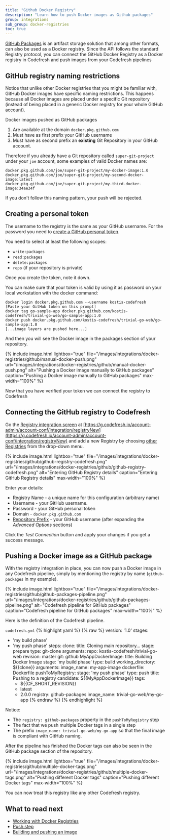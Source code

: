 ```yaml
---
title: "Github Docker Registry"
description: "Learn how to push Docker images as Github packages"
group: integrations
sub_group: docker-registries
toc: true
---
```


[GitHub Packages](https://github.com/features/packages) is an artifact storage solution that among other formats, can also be used as a Docker registry.
Since the API follows the standard Registry protocol, you can connect the GitHub Docker Registry as a Docker registry in Codefresh and push images from your Codefresh pipelines

## GitHub registry naming restrictions

Notice that unlike other Docker registries that you might be familiar with, GitHub Docker images have specific naming restrictions. This happens because all Docker images are placed under a specific Git repository (instead of being placed in a generic Docker registry for your whole GitHub account).

Docker images pushed as GitHub packages

1. Are available at the domain `docker.pkg.github.com`
1. Must have as first prefix your GitHub username
1. Must have as second prefix an **existing** Git Repository in your GitHub account.

Therefore if you already have a Git repository called `super-git-project` under your `joe` account, some examples of valid Docker names are:

```
docker.pkg.github.com/joe/super-git-project/my-docker-image:1.0
docker.pkg.github.com/joe/super-git-project/my-second-docker-image:latest
docker.pkg.github.com/joe/super-git-project/my-third-docker-image:34ae34f
```

If you don't follow this naming pattern, your push will be rejected.


## Creating a personal token

The username to the registry is the same as your GitHub username. For the password you need to [create a GitHub personal token](https://docs.github.com/en/github/authenticating-to-github/creating-a-personal-access-token).

You need to select at least the following scopes:

* `write:packages` 
* `read:packages`
* `delete:packages` 
* `repo` (if your repository is private)

Once you create the token, note it down.

You can make sure that your token is valid by using it as password on your local workstation with the docker command:

```
docker login docker.pkg.github.com --username kostis-codefresh 
[Paste your GitHub token on this prompt]
docker tag go-sample-app docker.pkg.github.com/kostis-codefresh/trivial-go-web/go-sample-app:1.0
docker push docker.pkg.github.com/kostis-codefresh/trivial-go-web/go-sample-app:1.0
[...image layers are pushed here...]
```

And then you will see the Docker image in the packages section of your repository.

{% include image.html 
	lightbox="true" 
	file="/images/integrations/docker-registries/github/manual-docker-push.png" 
	url="/images/integrations/docker-registries/github/manual-docker-push.png" 
	alt="Pushing a Docker image manually to GitHub packages"
	caption="Pushing a Docker image manually to GitHub packages" 
	max-width="100%" 
%}

Now that you have verified your token we can connect the registry to Codefresh

## Connecting the GitHub registry to Codefresh

Go the [Registry integration screen]({{site.baseurl}}/docs/integrations/docker-registries/) at [https://g.codefresh.io/account-admin/account-conf/integration/registryNew](https://g.codefresh.io/account-admin/account-conf/integration/registryNew) and add a new Registry by choosing [other Registries]({{site.baseurl}}/docs/integrations/docker-registries/other-registries/) from the drop-down menu.


{% include image.html 
	lightbox="true" 
	file="/images/integrations/docker-registries/github/github-registry-codefresh.png" 
	url="/images/integrations/docker-registries/github/github-registry-codefresh.png" 
	alt="Entering GitHub Registry details"
	caption="Entering GitHub Registry details" 
	max-width="100%" 
%}

Enter your details:

* Registry Name - a unique name for this configuration (arbitrary name)
* Username - your GitHub username.
* Password - your GitHub personal token
* Domain - `docker.pkg.github.com`
* [Repository Prefix]({{site.baseurl}}/docs/integrations/docker-registries/#using-an-optional-repository-prefix) - your GitHub username (after expanding the *Advanced Options* sections)

Click the *Test Connection* button and apply your changes if you get a success message.

## Pushing a Docker image as a GitHub package

With the registry integration in place, you can now push a Docker image in any Codefresh pipeline, simply by mentioning the registry by name (`github-packages` in my example).

{% include image.html 
	lightbox="true" 
	file="/images/integrations/docker-registries/github/github-packages-pipeline.png" 
	url="/images/integrations/docker-registries/github/github-packages-pipeline.png" 
	alt="Codefresh pipeline for GitHub packages"
	caption="Codefresh pipeline for GitHub packages"
	max-width="100%" 
%}

Here is the definition of the Codefresh pipeline.

 `codefresh.yml`
{% highlight yaml %}
{% raw %}
version: '1.0'
stages:
- 'my build phase'
- 'my push phase'
steps:
  clone:
    title: Cloning main repository...
    stage: prepare
    type: git-clone
    arguments:
      repo: kostis-codefresh/trivial-go-web
      revision: master
      git: github
  MyAppDockerImage:
    title: Building Docker Image
    stage: 'my build phase'
    type: build
    working_directory: ${{clone}}
    arguments:
      image_name: my-app-image
      dockerfile: Dockerfile
  pushToMyRegistry:
    stage: 'my push phase'
    type: push
    title: Pushing to a registry
    candidate: ${{MyAppDockerImage}}
    tags: 
    - ${{CF_SHORT_REVISION}}
    - latest
    - 2.0.0
    registry: github-packages
    image_name: trivial-go-web/my-go-app
{% endraw %}
{% endhighlight %}

Notice:

* The `registry: github-packages` property in the `pushToMyRegistry` step
* The fact that we push multiple Docker tags in a single step
* The prefix `image_name: trivial-go-web/my-go-app` so that the final image is compliant with GitHub naming.

After the pipeline has finished the Docker tags can also be seen in the GitHub package section of the repository.


{% include image.html 
	lightbox="true" 
	file="/images/integrations/docker-registries/github/multiple-docker-tags.png" 
	url="/images/integrations/docker-registries/github/multiple-docker-tags.png" 
	alt="Pushing different Docker tags"
	caption="Pushing different Docker tags"
	max-width="100%" 
%}

You can now treat this registry like any other Codefresh registry.


## What to read next

* [Working with Docker Registries]({{site.baseurl}}/docs/ci-cd-guides/working-with-docker-registries/)
* [Push step]({{site.baseurl}}/docs/codefresh-yaml/steps/push/)
* [Building and pushing an image]({{site.baseurl}}/docs/yaml-examples/examples/build-and-push-an-image/)